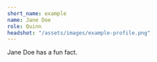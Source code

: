 ```yaml
---
short_name: example
name: Jane Doe
role: Quinn
headshot: "/assets/images/example-profile.png"
---
```

Jane Doe has a fun fact.